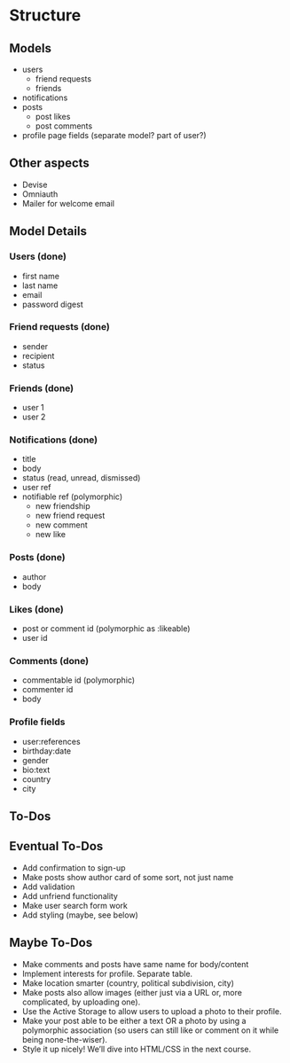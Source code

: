 # Structure

## Models
- users
  - friend requests
  - friends
- notifications
- posts
  - post likes
  - post comments
- profile page fields (separate model? part of user?)

## Other aspects
- Devise
- Omniauth
- Mailer for welcome email

## Model Details

### Users (done)
- first name
- last name
- email
- password digest

### Friend requests (done)
- sender
- recipient
- status

### Friends (done)
- user 1
- user 2

### Notifications (done)
- title
- body
- status (read, unread, dismissed)
- user ref
- notifiable ref (polymorphic)
  - new friendship
  - new friend request
  - new comment
  - new like

### Posts (done)
- author
- body

### Likes (done)
- post or comment id (polymorphic as :likeable)
- user id

### Comments (done)
- commentable id (polymorphic)
- commenter id
- body

### Profile fields
- user:references
- birthday:date
- gender
- bio:text
- country
- city

## To-Dos

## Eventual To-Dos
- Add confirmation to sign-up
- Make posts show author card of some sort, not just name
- Add validation
- Add unfriend functionality
- Make user search form work
- Add styling (maybe, see below)

## Maybe To-Dos
- Make comments and posts have same name for body/content
- Implement interests for profile. Separate table.
- Make location smarter (country, political subdivision, city)
- Make posts also allow images (either just via a URL or, more complicated, by
  uploading one).
- Use the Active Storage to allow users to upload a photo to their profile.
- Make your post able to be either a text OR a photo by using a polymorphic
  association (so users can still like or comment on it while being
  none-the-wiser).
- Style it up nicely! We’ll dive into HTML/CSS in the next course.